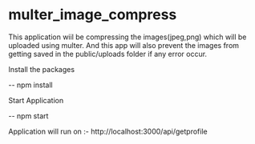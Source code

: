 # multer_image_compress

This application wiil be compressing the images(jpeg,png) which will be uploaded using multer.
And this app will also prevent the images from getting saved in the public/uploads folder if any error occur.

Install the packages

-- npm install

Start Application

-- npm start

Application will run on :- http://localhost:3000/api/getprofile
